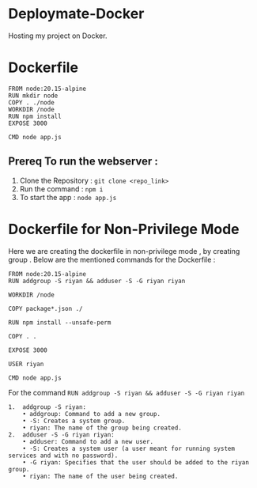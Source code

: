 # Deploymate-Docker
Hosting my project on Docker.

# Dockerfile 
```Console :
FROM node:20.15-alpine
RUN mkdir node
COPY . ./node
WORKDIR /node
RUN npm install
EXPOSE 3000

CMD node app.js
```

## Prereq To run the webserver :
1. Clone the Repository : `git clone <repo_link>`
2. Run the command : `npm i`
3. To start the app : `node app.js`

# Dockerfile for Non-Privilege Mode
Here we are creating the dockerfile in non-privilege mode , by creating group . Below are the mentioned commands for the Dockerfile :
```console 
FROM node:20.15-alpine
RUN addgroup -S riyan && adduser -S -G riyan riyan

WORKDIR /node

COPY package*.json ./

RUN npm install --unsafe-perm 

COPY . .

EXPOSE 3000

USER riyan

CMD node app.js

```


For the command `RUN addgroup -S riyan && adduser -S -G riyan riyan`

	1.	addgroup -S riyan:
		• addgroup: Command to add a new group.
		• -S: Creates a system group.
		• riyan: The name of the group being created.
	2.	adduser -S -G riyan riyan:
 		• adduser: Command to add a new user.
		• -S: Creates a system user (a user meant for running system services and with no password).
		• -G riyan: Specifies that the user should be added to the riyan group.
		• riyan: The name of the user being created.

